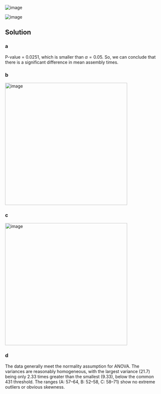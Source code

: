 ![image](https://github.com/user-attachments/assets/f9db4c77-1ea9-4edf-8aea-2dc5de4f1d0c)

![image](https://github.com/user-attachments/assets/4fbc04b1-6201-436b-9260-254da457dcb4)

## Solution
### a
P-value = 0.0251, which is smaller than $\alpha = 0.05$.
So, we can conclude that there is a significant difference in mean assembly times.

### b
<img width="400" alt="image" src="https://github.com/user-attachments/assets/635a735a-aedb-4d07-9520-c245fbd25b4f" >

### c
<img width="400" alt="image" src="https://github.com/user-attachments/assets/2803a3b7-d44f-4145-82ba-b9df6788d733" >

### d
The data generally meet the normality assumption for ANOVA. The variances are reasonably homogeneous, with the largest variance (21.7) being only 2.33 times greater than the smallest (9.33), below the common 431 threshold. The ranges (A: 57–64, B: 52–58, C: 58–71) show no extreme outliers or obvious skewness.
